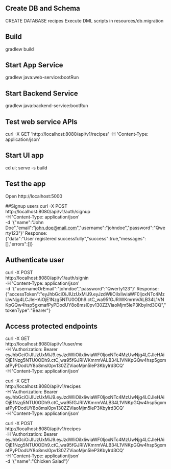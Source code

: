## Create DB and Schema
CREATE DATABASE recipes
Execute DML scripts in resources/db.migration 

## Build 
gradlew build
## Start App Service
gradlew java:web-service:bootRun
## Start Backend Service
gradlew java:backend-service:bootRun
## Test web service APIs
curl -X GET 'http://localhost:8080/api/v1/recipes' -H 'Content-Type: application/json'
## Start UI app
cd ui;  serve -s build
## Test the app
Open http://localhost:5000

##Signup users
curl -X POST \
  http://localhost:8080/api/v1/auth/signup \
  -H 'Content-Type: application/json' \
  -d '{"name":"John Doe","email":"john.doe@mail.com","username":"johndoe","password":"Qwerty123"}'
Response:  
{"data":"User registered successfully","success":true,"messages":[],"errors":[]}

## Authenticate user
curl -X POST \
  http://localhost:8080/api/v1/auth/signin \
  -H 'Content-Type: application/json' \
  -d '{"usernameOrEmail":"johndoe","password":"Qwerty123"}'
Response:
{"accessToken":"eyJhbGciOiJIUzUxMiJ9.eyJzdWIiOiIxIiwiaWF0IjoxNTc4MzUwNjg4LCJleHAiOjE1Nzg5NTU0ODh9.ctC_wa95fGJRlWKmrmVALB34L1VNKpGQw4hsp5gxmafPyPDodUY8o8msl0pv130ZZViaoMjm5leP3KbyIrd3CQ","tokenType":"Bearer"}

## Access protected endpoints
curl -X GET \
  http://localhost:8080/api/v1/user/me \
  -H 'Authorization: Bearer eyJhbGciOiJIUzUxMiJ9.eyJzdWIiOiIxIiwiaWF0IjoxNTc4MzUwNjg4LCJleHAiOjE1Nzg5NTU0ODh9.ctC_wa95fGJRlWKmrmVALB34L1VNKpGQw4hsp5gxmafPyPDodUY8o8msl0pv130ZZViaoMjm5leP3KbyIrd3CQ' \
  -H 'Content-Type: application/json'

curl -X GET \
  http://localhost:8080/api/v1/recipes \
  -H 'Authorization: Bearer eyJhbGciOiJIUzUxMiJ9.eyJzdWIiOiIxIiwiaWF0IjoxNTc4MzUwNjg4LCJleHAiOjE1Nzg5NTU0ODh9.ctC_wa95fGJRlWKmrmVALB34L1VNKpGQw4hsp5gxmafPyPDodUY8o8msl0pv130ZZViaoMjm5leP3KbyIrd3CQ' \
  -H 'Content-Type: application/json'
  
curl -X POST \
  http://localhost:8080/api/v1/recipes \
  -H 'Authorization: Bearer eyJhbGciOiJIUzUxMiJ9.eyJzdWIiOiIxIiwiaWF0IjoxNTc4MzUwNjg4LCJleHAiOjE1Nzg5NTU0ODh9.ctC_wa95fGJRlWKmrmVALB34L1VNKpGQw4hsp5gxmafPyPDodUY8o8msl0pv130ZZViaoMjm5leP3KbyIrd3CQ' \
  -H 'Content-Type: application/json' \
  -d '{"name":"Chicken Salad"}'



